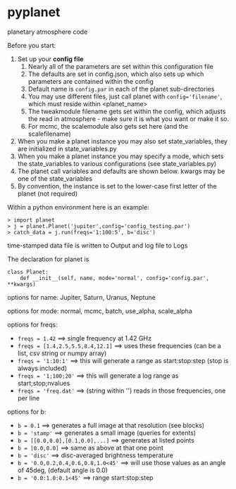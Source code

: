 pyplanet
========

planetary atmosphere code


Before you start:

1. Set up your **config file**
    1. Nearly all of the parameters are set within this configuration file
    2. The defaults are set in config.json, which also sets up which parameters are contained within the config
    3. Default name is `config.par` in each of the planet sub-directories
    4. You may use different files, just call planet with `config='filename'`, which must reside within <planet_name>
    5. The tweakmodule filename gets set within the config, which adjusts the read in atmosphere - make sure it is what you want or make it so.
    6. For mcmc, the scalemodule also gets set here (and the scalefilename)
2. When you make a planet instance you may also set state_variables, they are initialized in state_variables.py
3. When you make a planet instance you may specify a mode, which sets the state_variables to various configurations (see state_variables.py)
4. The planet call variables and defaults are shown below.  kwargs may be one of the state_variables
5. By convention, the instance is set to the lower-case first letter of the planet (not required)


Within a python environment here is an example:
```
> import planet
> j = planet.Planet('jupiter',config='config_testing.par')
> catch_data = j.run(freqs='1:100:5', b='disc')
```
time-stamped data file is written to Output and log file to Logs

The declaration for planet is
```
class Planet:
    def __init__(self, name, mode='normal', config='config.par', **kwargs)
```

options for name:  Jupiter, Saturn, Uranus, Neptune

options for mode:  normal, mcmc, batch, use_alpha, scale_alpha

options for freqs:
* `freqs = 1.42`    ==> single frequency at 1.42 GHz
* `freqs = [1.4,2.5,5.5,8.4,12.1]`  ==> uses these frequencies (can be a list, csv string or numpy array)
* `freqs = '1:10:1'` ==> this will generate a range as start:stop:step (stop is always included)
* `freqs = '1;100;20'` ==> this will generate a log range as start;stop;nvalues
* `freqs = 'freq.dat'`   ==> (string within '') reads in those frequencies, one per line


options for b:
* `b = 0.1`  ==> generates a full image at that resolution (see blocks)
* `b = 'stamp'` ==> generates a small image (queries for extents)
* `b = [[0.0,0.0],[0.1,0.0],...]`  ==> generates at listed points
* `b = [0.0,0.0]` ==> same as above at that one point
* `b = 'disc'` ==> disc-averaged brightness temperature
* `b = '0.0,0.2,0.4,0.6,0.8,1.0<45'` ==> will use those values as an angle of 45deg, (default angle is 0.0)
* `b = '0.0:1.0:0.1<45'` ==> range start:stop:step<angle                                                  >


